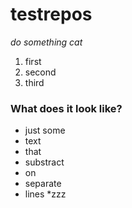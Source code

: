 # testrepos
*do something cat*
1. first
2. second
3. third
### What does it look like?
* just some
* text
* that
* substract
* on
* separate
* lines
*zzz